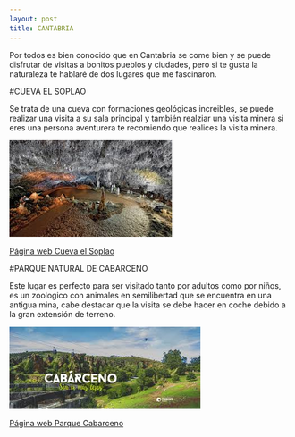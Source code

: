 ```yaml
---
layout: post
title: CANTABRIA
---
```


Por todos es bien conocido que en Cantabria se come bien y se puede disfrutar de visitas a bonitos pueblos y ciudades, pero si te gusta la naturaleza te hablaré de dos lugares que me fascinaron.

#CUEVA EL SOPLAO

Se trata de una cueva con formaciones geológicas increibles, se puede realizar una visita a su sala principal y también realziar una visita minera si eres una persona aventurera te recomiendo que realices la visita minera.

![alt text](https://github.com/FJCM89/FJCM89.github.io/blob/master/images/CuevaElSoplao.jpg "Cueva el Soplao")

[Página web Cueva el Soplao](https://www.elsoplao.es/es)

#PARQUE NATURAL DE CABARCENO

Este lugar es perfecto para ser visitado tanto por adultos como por niños, es un zoologico con animales en semilibertad que se encuentra en una antigua mina, cabe destacar que la visita se debe hacer en coche debido a la gran extensión de terreno.

![alt text](https://github.com/FJCM89/FJCM89.github.io/blob/master/images/cabarceno.jpg "Parque natural Cabarceno")

[Página web Parque Cabarceno](https://parquedecabarceno.com/inicio)
